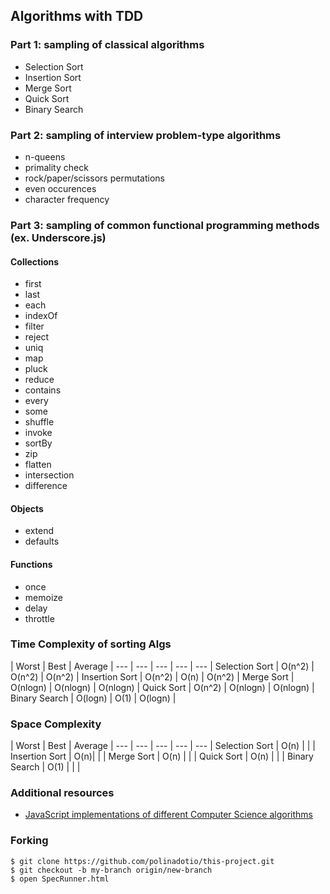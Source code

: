 ## Algorithms with TDD

### Part 1: sampling of classical algorithms

- Selection Sort
- Insertion Sort
- Merge Sort
- Quick Sort
- Binary Search

### Part 2: sampling of interview problem-type algorithms

- n-queens
- primality check
- rock/paper/scissors permutations
- even occurences
- character frequency

### Part 3: sampling of common functional programming methods (ex. Underscore.js)

#### Collections

- first
- last
- each
- indexOf
- filter
- reject
- uniq
- map
- pluck
- reduce
- contains
- every
- some
- shuffle
- invoke
- sortBy
- zip
- flatten
- intersection
- difference

#### Objects

- extend
- defaults

#### Functions

- once
- memoize
- delay
- throttle

### Time Complexity of sorting Algs

 | Worst | Best | Average |
--- | --- | --- | --- | --- |
Selection Sort | O(n^2) | O(n^2) | O(n^2) |
Insertion Sort | O(n^2) | O(n) | O(n^2)  |
Merge Sort | O(nlogn) | O(nlogn)  | O(nlogn) |
Quick Sort | O(n^2) | O(nlogn) | O(nlogn) |
Binary Search | O(logn) | O(1) | O(logn) |

### Space Complexity

 | Worst | Best | Average |
--- | --- | --- | --- | --- |
Selection Sort | O(n) | |  |
Insertion Sort | O(n)|  |  |
Merge Sort | O(n) |   |  |
Quick Sort | O(n) |  |  |
Binary Search | O(1) |  |  |

### Additional resources

- [JavaScript implementations of different Computer Science algorithms](https://mgechev.github.io/javascript-algorithms/index.html)

### Forking

```
$ git clone https://github.com/polinadotio/this-project.git
$ git checkout -b my-branch origin/new-branch
$ open SpecRunner.html
```
